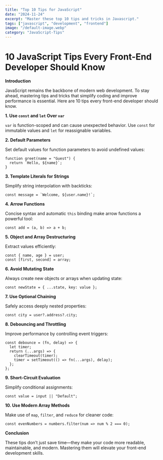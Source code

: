 ```yaml
---
title: "Top 10 Tips for JavaScript"
date: "2024-11-24"
excerpt: "Master these top 10 tips and tricks in Javascript."
tags: ["javascript", "development", "frontend"]
image: "/default-image.webp"
category: "JavaScript-Tips"
---
```


# 10 JavaScript Tips Every Front-End Developer Should Know

**Introduction**

JavaScript remains the backbone of modern web development. To stay ahead, mastering tips and tricks that simplify coding and improve performance is essential. Here are 10 tips every front-end developer should know.

**1. Use `const` and `let` Over `var`**

`var` is function-scoped and can cause unexpected behavior. Use `const` for immutable values and `let` for reassignable variables.

**2. Default Parameters**

Set default values for function parameters to avoid undefined values:

```
function greet(name = "Guest") {
  return `Hello, ${name}`;
}
```

**3. Template Literals for Strings**

Simplify string interpolation with backticks:

```
const message = `Welcome, ${user.name}!`;
```

**4. Arrow Functions**

Concise syntax and automatic `this` binding make arrow functions a powerful tool:

```
const add = (a, b) => a + b;
```

**5. Object and Array Destructuring**

Extract values efficiently:

```
const { name, age } = user;
const [first, second] = array;
```

**6. Avoid Mutating State**

Always create new objects or arrays when updating state:

```
const newState = { ...state, key: value };
```

**7. Use Optional Chaining**

Safely access deeply nested properties:

```
const city = user?.address?.city;
```

**8. Debouncing and Throttling**

Improve performance by controlling event triggers:

```
const debounce = (fn, delay) => {
  let timer;
  return (...args) => {
    clearTimeout(timer);
    timer = setTimeout(() => fn(...args), delay);
  };
};
```

**9. Short-Circuit Evaluation**

Simplify conditional assignments:

```
const value = input || "Default";
```

**10. Use Modern Array Methods**

Make use of `map`, `filter`, and `reduce` for cleaner code:

```
const evenNumbers = numbers.filter(num => num % 2 === 0);
```

**Conclusion**

These tips don’t just save time—they make your code more readable, maintainable, and modern. Mastering them will elevate your front-end development skills.